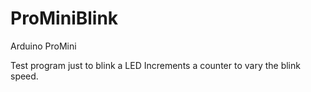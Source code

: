 # ProMiniBlink
Arduino ProMini

Test program just to blink a LED
Increments a counter to vary the blink speed.